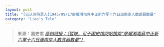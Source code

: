 ```yaml
---
layout: post
title: "[已认领待录入]1945/09/17廖耀湘电蒋中正新六军十六日运南京人数武器数量"
category: "Liao's Tele"
---
```



> 来源：国史馆 [*原档链接：（暂缺，可于国史馆网站搜索“廖耀湘電蔣中正新六軍十六日運南京人數武器數量“）*]()
